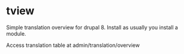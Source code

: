 # tview

Simple translation overview for drupal 8.
Install as usually you install a module.

Access translation table at admin/translation/overview
